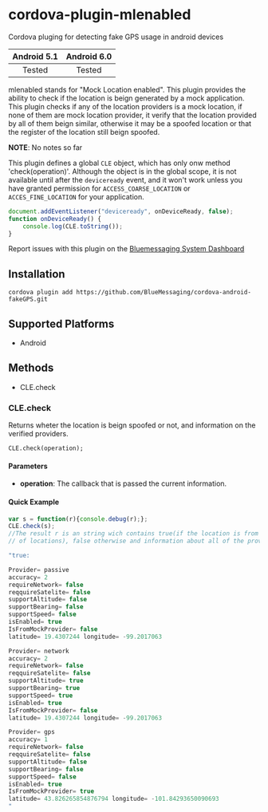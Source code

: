 # cordova-plugin-mlenabled
Cordova pluging for detecting fake GPS usage in android devices

|Android 5.1|Android 6.0|
|:-:|:-:|
|Tested|Tested|


mlenabled stands for "Mock Location enabled".
This plugin provides the ability to check if the location is beign generated by a mock application. 
This plugin checks if any of the location providers is a mock location, if none of them are mock location provider, it verify 
that the location provided by all of them beign similar, otherwise it may be a spoofed location or that the register of the location still beign spoofed.

__NOTE__: No notes so far

This plugin defines a global `CLE` object, which has only onw method 'check(operation)'.
Although the object is in the global scope, it is not available until after the `deviceready` event, and it won't work
unless you have granted permission for `ACCESS_COARSE_LOCATION` or `ACCES_FINE_LOCATION` for your application.

```js
document.addEventListener("deviceready", onDeviceReady, false);
function onDeviceReady() {
    console.log(CLE.toString());
}
```

Report issues with this plugin on the [Bluemessaging System Dashboard ](https://bluemessaging.atlassian.net/secure/Dashboard.jspa)


## Installation

    cordova plugin add https://github.com/BlueMessaging/cordova-android-fakeGPS.git

## Supported Platforms
- Android

## Methods
- CLE.check

### CLE.check

Returns wheter the location is beign spoofed or not, and information on the verified providers.

    CLE.check(operation);

#### Parameters

- __operation__: The callback that is passed the current information.

#### Quick Example

```js
var s = function(r){console.debug(r);};
CLE.check(s);
//The result r is an string wich contains true(if the location is from a mock provider or if theres an missmatch
// of locations), false otherwise and information about all of the providers tha have been checked

"true:

Provider= passive
accuracy= 2
requireNetwork= false
reqquireSatelite= false
supportAltitude= false
supportBearing= false
supportSpeed= false
isEnabled= true
IsFromMockProvider= false
latitude= 19.4307244 longitude= -99.2017063

Provider= network
accuracy= 2
requireNetwork= false
reqquireSatelite= false
supportAltitude= true
supportBearing= true
supportSpeed= true
isEnabled= true
IsFromMockProvider= false
latitude= 19.4307244 longitude= -99.2017063

Provider= gps
accuracy= 1
requireNetwork= false
reqquireSatelite= false
supportAltitude= false
supportBearing= false
supportSpeed= false
isEnabled= true
IsFromMockProvider= true
latitude= 43.826265854876794 longitude= -101.84293650090693
"
```
